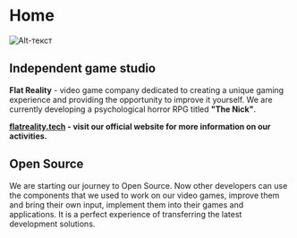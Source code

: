 # Home

![Alt-текст](https://user-images.githubusercontent.com/59629717/234340316-3dc9d00c-b718-4093-a4a2-99845c7aa413.png "Flat Reality")

## Independent game studio

**Flat Reality** - video game company dedicated to creating a unique gaming experience and providing the opportunity to improve it yourself.
We are currently developing a psychological horror RPG titled **"The Nick"**.

**[flatreality.tech](https://materialco.wixsite.com/flatreality-1) - visit our official website for more information on our activities.**

## Open Source

We are starting our journey to Open Source. Now other developers can use the components that we used to work on our video games, improve them and bring their own input, implement them into their games and applications. It is a perfect experience of transferring the latest development solutions.
